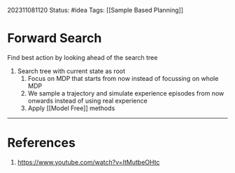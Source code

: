 202311081120
Status: #idea
Tags: [[Sample Based Planning]]

# Forward Search

Find best action by looking ahead of the search tree
1. Search tree with current state as root
	1. Focus on MDP that starts from now instead of focussing on whole MDP
	2. We sample a trajectory and simulate experience episodes from now onwards instead of using real experience
	3. Apply [[Model Free]] methods

---
# References

1. https://www.youtube.com/watch?v=ItMutbeOHtc